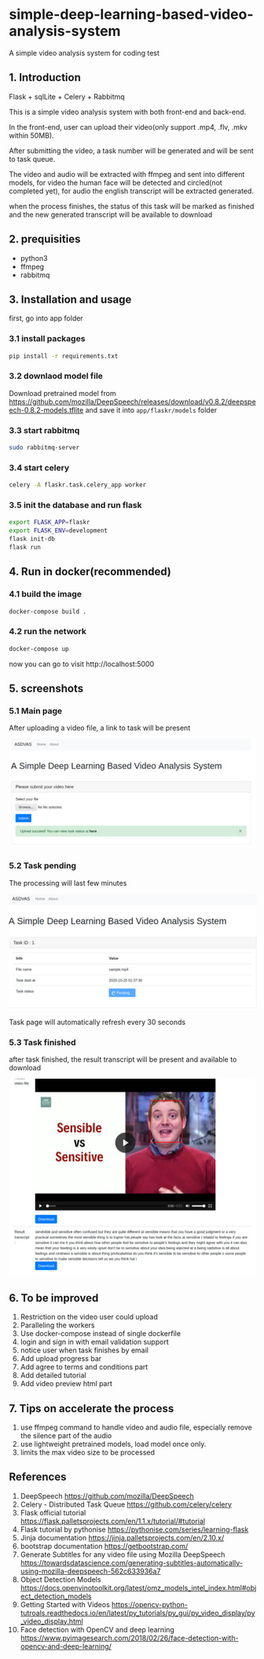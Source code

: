 # simple-deep-learning-based-video-analysis-system
A simple video analysis system for coding test

## 1. Introduction
Flask + sqlLite + Celery + Rabbitmq

This is a simple video analysis system with both front-end and  back-end.

In the front-end, user can upload their video(only support .mp4, .flv, .mkv within 50MB). 

After submitting the video, a task number will be generated and will be sent to task queue. 

The video and audio will be extracted with ffmpeg and sent into different models, for video the human face will be detected and circled(not completed yet), 
for audio the english transcript will be extracted generated.

when the process finishes, the status of this task will be marked as finished and the new generated transcript will be available to download

## 2. prequisities

- python3
- ffmpeg
- rabbitmq

## 3. Installation and usage

first, go into app folder

### 3.1 install packages

```bash
pip install -r requirements.txt
```

### 3.2 downlaod model file
Download pretrained model from
https://github.com/mozilla/DeepSpeech/releases/download/v0.8.2/deepspeech-0.8.2-models.tflite
and save it into `app/flaskr/models` folder

### 3.3  start rabbitmq
```bash
sudo rabbitmq-server
```

### 3.4 start celery

```bash
celery -A flaskr.task.celery_app worker
```

### 3.5 init the database and run flask

```bash
export FLASK_APP=flaskr 
export FLASK_ENV=development
flask init-db
flask run
```

## 4. Run in docker(recommended)

### 4.1 build the image

```bash
docker-compose build .
```

### 4.2 run the network

```bash
docker-compose up
```

now you can go to visit http://localhost:5000

## 5. screenshots

### 5.1 Main page
After uploading a  video file, a link to task will be present

![upload file](docs/screenshots/1-upload-file.png)

### 5.2 Task pending

The processing will last few minutes

![upload file](docs/screenshots/2-task-pending.png)

Task page will automatically refresh every 30 seconds

### 5.3 Task finished

after task finished, the result transcript will be present and available to download

![upload file](docs/screenshots/3-Task-finished.png)

## 6. To be improved

1. Restriction on the video user could upload
2. Paralleling the workers
3. Use docker-compose instead of single dockerfile
4. login and sign in with email validation support
5. notice user when task finishes by email
6. Add upload progress bar
7. Add agree to terms and conditions part
8. Add detailed tutorial
9. Add video preview html part

## 7. Tips on accelerate the process
1. use ffmpeg command to handle video and audio file, especially remove the silence part of the audio
2. use lightweight pretrained models, load model once only.
3. limits the max video size to be processed

## References
1. DeepSpeech https://github.com/mozilla/DeepSpeech
2. Celery - Distributed Task Queue https://github.com/celery/celery
3. Flask official tutorial https://flask.palletsprojects.com/en/1.1.x/tutorial/#tutorial
4. Flask tutorial by pythonise https://pythonise.com/series/learning-flask
5. Jinja documentation https://jinja.palletsprojects.com/en/2.10.x/
6. bootstrap documentation https://getbootstrap.com/
7. Generate Subtitles for any video file using Mozilla DeepSpeech https://towardsdatascience.com/generating-subtitles-automatically-using-mozilla-deepspeech-562c633936a7
8. Object Detection Models https://docs.openvinotoolkit.org/latest/omz_models_intel_index.html#object_detection_models
9. Getting Started with Videos https://opencv-python-tutroals.readthedocs.io/en/latest/py_tutorials/py_gui/py_video_display/py_video_display.html
10. Face detection with OpenCV and deep learning https://www.pyimagesearch.com/2018/02/26/face-detection-with-opencv-and-deep-learning/